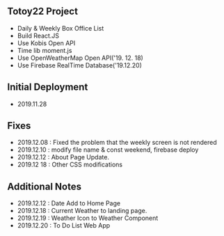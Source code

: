 ## Totoy22 Project
* Daily & Weekly Box Office List
* Build React.JS
* Use Kobis Open API
* Time lib moment.js
* Use OpenWeatherMap Open API('19. 12. 18)
* Use Firebase RealTime Database('19.12.20)


## Initial Deployment
* 2019.11.28


## Fixes
* 2019.12.08 : Fixed the problem that the weekly screen is not rendered
* 2019.12.10 : modify file name & const weekend, firebase deploy
* 2019.12.12 : About Page Update.
* 2019.12 18 : Other CSS modifications

## Additional Notes
* 2019.12.12 : Date Add to Home Page
* 2019.12.18 : Current Weather to landing page.
* 2019.12.19 : Weather Icon to Weather Component
* 2019.12.20 : To Do List Web App
